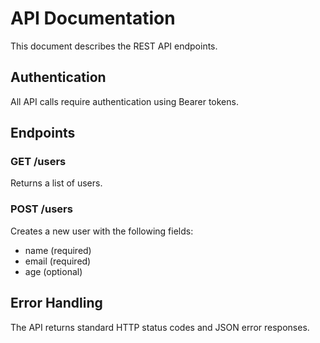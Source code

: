 # API Documentation

This document describes the REST API endpoints.

## Authentication

All API calls require authentication using Bearer tokens.

## Endpoints

### GET /users
Returns a list of users.

### POST /users
Creates a new user with the following fields:
- name (required)
- email (required)
- age (optional)

## Error Handling

The API returns standard HTTP status codes and JSON error responses.
